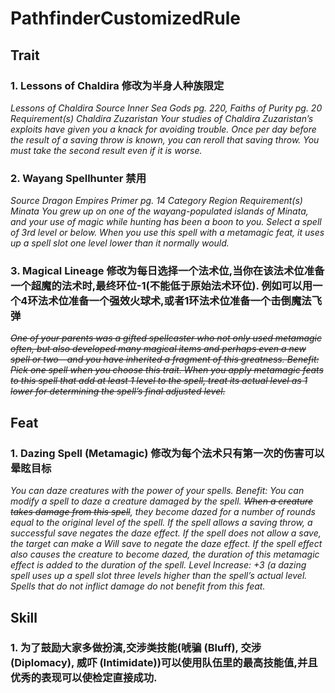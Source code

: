 # PathfinderCustomizedRule
## Trait
### 1. Lessons of Chaldira 修改为半身人种族限定
*Lessons of Chaldira
Source Inner Sea Gods pg. 220, Faiths of Purity pg. 20
Requirement(s) Chaldira Zuzaristan
Your studies of Chaldira Zuzaristan’s exploits have given you a knack for avoiding trouble. Once per day before the result of a saving throw is known, you can reroll that saving throw. You must take the second result even if it is worse.*
### 2. Wayang Spellhunter 禁用
*Source Dragon Empires Primer pg. 14
Category Region
Requirement(s) Minata
You grew up on one of the wayang-populated islands of Minata, and your use of magic while hunting has been a boon to you. Select a spell of 3rd level or below. When you use this spell with a metamagic feat, it uses up a spell slot one level lower than it normally would.*
### 3. Magical Lineage 修改为每日选择一个法术位,当你在该法术位准备一个超魔的法术时,最终环位-1(不能低于原始法术环位). 例如可以用一个4环法术位准备一个强效火球术,或者1环法术位准备一个击倒魔法飞弹
~~*One of your parents was a gifted spellcaster who not only used metamagic often, but also developed many magical items and perhaps even a new spell or two—and you have inherited a fragment of this greatness.
Benefit: Pick one spell when you choose this trait. When you apply metamagic feats to this spell that add at least 1 level to the spell, treat its actual level as 1 lower for determining the spell’s final adjusted level.*~~
## Feat
### 1. Dazing Spell (Metamagic) 修改为每个法术只有第一次的伤害可以晕眩目标
*You can daze creatures with the power of your spells.
Benefit: You can modify a spell to daze a creature damaged by the spell. ~~When a creature takes damage from this spell~~, they become dazed for a number of rounds equal to the original level of the spell. If the spell allows a saving throw, a successful save negates the daze effect. If the spell does not allow a save, the target can make a Will save to negate the daze effect. If the spell effect also causes the creature to become dazed, the duration of this metamagic effect is added to the duration of the spell.
Level Increase: +3 (a dazing spell uses up a spell slot three levels higher than the spell’s actual level.
Spells that do not inflict damage do not benefit from this feat.*
## Skill
### 1. 为了鼓励大家多做扮演,交涉类技能(唬骗 (Bluff), 交涉 (Diplomacy), 威吓 (Intimidate))可以使用队伍里的最高技能值,并且优秀的表现可以使检定直接成功.
